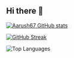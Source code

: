 ## Hi there 👋

<!--
**aarush67/aarush67** is a ✨ _special_ ✨ repository because its `README.md` (this file) appears on your GitHub profile.

Here are some ideas to get you started:

- 🔭 I’m currently working on ...
- 🌱 I’m currently learning ...
- 👯 I’m looking to collaborate on ...
- 🤔 I’m looking for help with ...
- 💬 Ask me about ...
- 📫 How to reach me: ...
- 😄 Pronouns: ...
- ⚡ Fun fact: ...
-->
[![Aarush67 GitHub stats](https://github-readme-stats.vercel.app/api?username=aarush67)](https://github.com/aarush67/aarush67)

[![GitHub Streak](https://streak-stats.demolab.com?user=aarush67)](https://git.io/streak-stats)

![Top Languages](https://api.githubtrends.io/user/svg/aarush67/langs?time_range=one_year&theme=dark)
